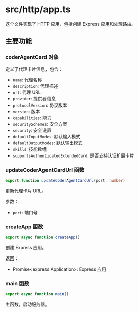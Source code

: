 # src/http/app.ts

这个文件实现了 HTTP 应用，包括创建 Express 应用和处理路由。

## 主要功能

### coderAgentCard 对象

定义了代理卡片信息，包含：
- `name`: 代理名称
- `description`: 代理描述
- `url`: 代理 URL
- `provider`: 提供者信息
- `protocolVersion`: 协议版本
- `version`: 版本
- `capabilities`: 能力
- `securitySchemes`: 安全方案
- `security`: 安全设置
- `defaultInputModes`: 默认输入模式
- `defaultOutputModes`: 默认输出模式
- `skills`: 技能数组
- `supportsAuthenticatedExtendedCard`: 是否支持认证扩展卡片

### updateCoderAgentCardUrl 函数

```typescript
export function updateCoderAgentCardUrl(port: number)
```

更新代理卡片 URL。

参数：
- `port`: 端口号

### createApp 函数

```typescript
export async function createApp()
```

创建 Express 应用。

返回：
- Promise<express.Application>: Express 应用

### main 函数

```typescript
export async function main()
```

主函数，启动服务器。
